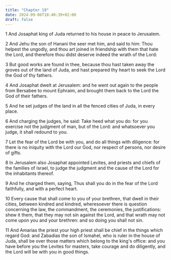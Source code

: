 ```yaml
---
title: "Chapter 19"
date: 2024-09-06T18:40:39+02:00
draft: false
---
```




1 And Josaphat king of Juda returned to his house in peace to Jerusalem.

2 And Jehu the son of Hanani the seer met him, and said to him: Thou helpest the ungodly, and thou art joined in friendship with them that hate the Lord, and therefore thou didst deserve indeed the wrath of the Lord:

3 But good works are found in thee, because thou hast taken away the groves out of the land of Juda, and hast prepared thy heart to seek the Lord the God of thy fathers.

4 And Josaphat dwelt at Jerusalem: and he went out again to the people from Bersabee to mount Ephraim, and brought them back to the Lord the God of their fathers.

5 And he set judges of the land in all the fenced cities of Juda, in every place.

6 And charging the judges, he said: Take heed what you do: for you exercise not the judgment of man, but of the Lord: and whatsoever you judge, it shall redound to you.

7 Let the fear of the Lord be with you, and do all things with diligence: for there is no iniquity with the Lord our God, nor respect of persons, nor desire of gifts.

8 In Jerusalem also Josaphat appointed Levites, and priests and chiefs of the families of Israel, to judge the judgment and the cause of the Lord for the inhabitants thereof.

9 And he charged them, saying, Thus shall you do in the fear of the Lord faithfully, and with a perfect heart.

10 Every cause that shall come to you of your brethren, that dwell in their cities, between kindred and kindred, wheresoever there is question concerning the law, the commandment, the ceremonies, the justifications: shew it them, that they may not sin against the Lord, and that wrath may not come upon you and your brethren: and so doing you shall not sin.

11 And Amarias the priest your high priest shall be chief in the things which regard God: and Zabadias the son of Ismahel, who is ruler in the house of Juda, shall be over those matters which belong to the king's office: and you have before you the Levites for masters, take courage and do diligently, and the Lord will be with you in good things.

